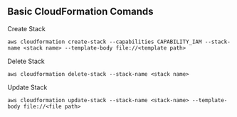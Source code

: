 ## Basic CloudFormation Comands

Create Stack
```
aws cloudformation create-stack --capabilities CAPABILITY_IAM --stack-name <stack name> --template-body file://<template path>
```

Delete Stack
```
aws cloudformation delete-stack --stack-name <stack name>
```


Update Stack
```
aws cloudformation update-stack --stack-name <stack-name> --template-body file://<file path>
```
